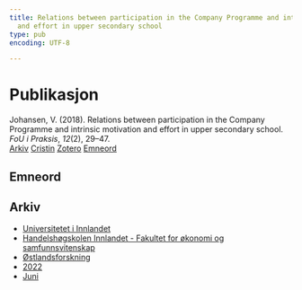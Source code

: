 ```yaml
---
title: Relations between participation in the Company Programme and intrinsic motivation
  and effort in upper secondary school
type: pub
encoding: UTF-8

---
```

<h1>Publikasjon</h1>
<article id="csl-bib-container-DQ96ESF6" class="csl-bib-container">
  <div class="csl-bib-body"> <div class="csl-entry">Johansen, V. (2018). Relations between participation in the Company Programme and intrinsic motivation and effort in upper secondary school. <i>FoU i Praksis</i>, <i>12</i>(2), 29–47.</div> </div>
  <div class="csl-bib-buttons">
    <a href="#taxonomy-article-DQ96ESF6" alt="archive" class="csl-bib-button">Arkiv</a>
    <a href="https://app.cristin.no/results/show.jsf?id=2036354" alt="Cristin" class="csl-bib-button">Cristin</a>
    <a href="http://zotero.org/groups/5881554/items/DQ96ESF6" alt="Zotero" class="csl-bib-button">Zotero</a>
    <a href="#keywords-article-DQ96ESF6" alt="keywords" class="csl-bib-button">Emneord</a>
  </div>
  <div id="csl-bib-meta-container-DQ96ESF6"></div>
</article>
<div id="csl-bib-meta-DQ96ESF6" class="csl-bib-meta">
  <article id="keywords-article-DQ96ESF6" class="keywords-article">
    <h1>Emneord</h1>
    
  </article>
  <article id="taxonomy-article-DQ96ESF6" class="taxonomy-article">
    <h1>Arkiv</h1>
    <ul>
      <li>
        <a href="/nn/archive/?key=3DCRN523">Universitetet i Innlandet</a>
      </li>
      <li>
        <a href="/nn/archive/?key=DU8Q9LN9">Handelshøgskolen Innlandet - Fakultet for økonomi og samfunnsvitenskap</a>
      </li>
      <li>
        <a href="/nn/archive/?key=IRYXBU4S">Østlandsforskning</a>
      </li>
      <li>
        <a href="/nn/archive/?key=8V38ZFZN">2022</a>
      </li>
      <li>
        <a href="/nn/archive/?key=HR5R4PPU">Juni</a>
      </li>
    </ul>
  </article>
</div>
